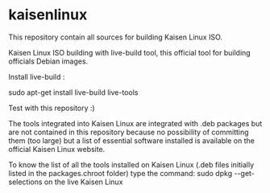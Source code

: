 # kaisenlinux

This repository contain all sources for building Kaisen Linux ISO. 

Kaisen Linux ISO building with live-build tool, this official tool for building officials Debian images.

Install live-build :

sudo apt-get install live-build live-tools 

Test with this repository :)

The tools integrated into Kaisen Linux are integrated with .deb packages but are not contained in this repository because no possibility of committing them (too large) but a list of essential software installed is available on the official Kaisen Linux website.

To know the list of all the tools installed on Kaisen Linux (.deb files initially listed in the packages.chroot folder) type the command: sudo dpkg --get-selections on the live Kaisen Linux
